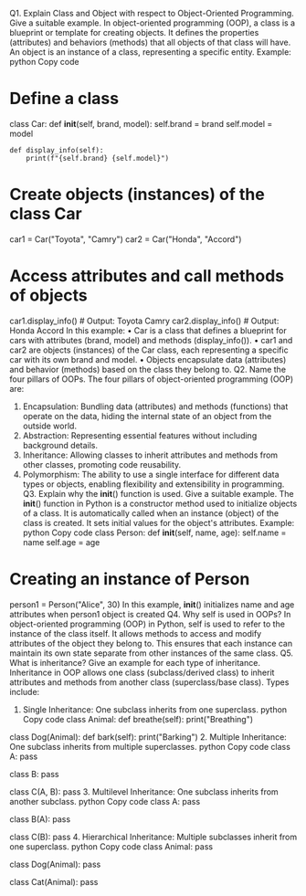 Q1. Explain Class and Object with respect to Object-Oriented Programming. Give a suitable example.
In object-oriented programming (OOP), a class is a blueprint or template for creating objects. It defines the properties (attributes) and behaviors (methods) that all objects of that class will have. An object is an instance of a class, representing a specific entity.
Example:
python
Copy code
# Define a class
class Car:
    def __init__(self, brand, model):
        self.brand = brand
        self.model = model
    
    def display_info(self):
        print(f"{self.brand} {self.model}")

# Create objects (instances) of the class Car
car1 = Car("Toyota", "Camry")
car2 = Car("Honda", "Accord")

# Access attributes and call methods of objects
car1.display_info()  # Output: Toyota Camry
car2.display_info()  # Output: Honda Accord
In this example:
•	Car is a class that defines a blueprint for cars with attributes (brand, model) and methods (display_info()).
•	car1 and car2 are objects (instances) of the Car class, each representing a specific car with its own brand and model.
•	Objects encapsulate data (attributes) and behavior (methods) based on the class they belong to.
Q2. Name the four pillars of OOPs.
The four pillars of object-oriented programming (OOP) are:
1.	Encapsulation: Bundling data (attributes) and methods (functions) that operate on the data, hiding the internal state of an object from the outside world.
2.	Abstraction: Representing essential features without including background details.
3.	Inheritance: Allowing classes to inherit attributes and methods from other classes, promoting code reusability.
4.	Polymorphism: The ability to use a single interface for different data types or objects, enabling flexibility and extensibility in programming.
Q3. Explain why the __init__() function is used. Give a suitable example.
The __init__() function in Python is a constructor method used to initialize objects of a class. It is automatically called when an instance (object) of the class is created. It sets initial values for the object's attributes.
Example:
python
Copy code
class Person:
    def __init__(self, name, age):
        self.name = name
        self.age = age

# Creating an instance of Person
person1 = Person("Alice", 30)
In this example, __init__() initializes name and age attributes when person1 object is created
Q4. Why self is used in OOPs?
In object-oriented programming (OOP) in Python, self is used to refer to the instance of the class itself. It allows methods to access and modify attributes of the object they belong to. This ensures that each instance can maintain its own state separate from other instances of the same class.
Q5. What is inheritance? Give an example for each type of inheritance.
Inheritance in OOP allows one class (subclass/derived class) to inherit attributes and methods from another class (superclass/base class). Types include:
1.	Single Inheritance: One subclass inherits from one superclass.
python
Copy code
class Animal:
    def breathe(self):
        print("Breathing")

class Dog(Animal):
    def bark(self):
        print("Barking")
2.	Multiple Inheritance: One subclass inherits from multiple superclasses.
python
Copy code
class A:
    pass

class B:
    pass

class C(A, B):
    pass
3.	Multilevel Inheritance: One subclass inherits from another subclass.
python
Copy code
class A:
    pass

class B(A):
    pass

class C(B):
    pass
4.	Hierarchical Inheritance: Multiple subclasses inherit from one superclass.
python
Copy code
class Animal:
    pass

class Dog(Animal):
    pass

class Cat(Animal):
    pass

